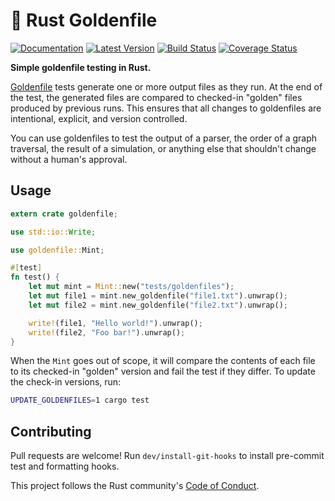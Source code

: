 # 👑 Rust Goldenfile

[![Documentation](https://docs.rs/goldenfile/badge.svg)](https://docs.rs/goldenfile) [![Latest Version](https://img.shields.io/crates/v/goldenfile.svg)](https://crates.io/crates/goldenfile) [![Build Status](https://app.travis-ci.com/calder/rust-goldenfile.svg?branch=master)](https://app.travis-ci.com/calder/rust-goldenfile) [![Coverage Status](https://coveralls.io/repos/github/calder/rust-goldenfile/badge.svg?branch=master)](https://coveralls.io/github/calder/rust-goldenfile?branch=master)

**Simple goldenfile testing in Rust.**

[Goldenfile](https://softwareengineering.stackexchange.com/questions/358786/what-is-golden-files) tests generate one or more output files as they run. At the end of the test, the generated files are compared to checked-in "golden" files produced by previous runs. This ensures that all changes to goldenfiles are intentional, explicit, and version controlled.

You can use goldenfiles to test the output of a parser, the order of a graph traversal, the result of a simulation, or anything else that shouldn't change without a human's approval.

## Usage

```rust
extern crate goldenfile;

use std::io::Write;

use goldenfile::Mint;

#[test]
fn test() {
    let mut mint = Mint::new("tests/goldenfiles");
    let mut file1 = mint.new_goldenfile("file1.txt").unwrap();
    let mut file2 = mint.new_goldenfile("file2.txt").unwrap();

    write!(file1, "Hello world!").unwrap();
    write!(file2, "Foo bar!").unwrap();
}
```

When the `Mint` goes out of scope, it will compare the contents of each file to its checked-in "golden" version and fail the test if they differ. To update the check-in versions, run:
```sh
UPDATE_GOLDENFILES=1 cargo test
```

## Contributing

Pull requests are welcome! Run `dev/install-git-hooks` to install pre-commit test and formatting hooks.

This project follows the Rust community's [Code of Conduct](https://www.rust-lang.org/policies/code-of-conduct).
